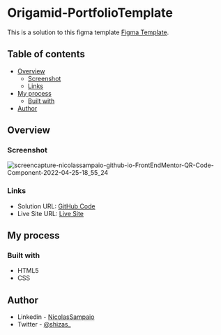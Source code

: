 # Origamid-PortfolioTemplate

This is a solution to this figma template [Figma Template](https://www.figma.com/file/o0DjzLdiY9Lga0ZRqo93hH/projeto-pessoal?node-id=10%3A0).

## Table of contents

- [Overview](#overview)
  - [Screenshot](#screenshot)
  - [Links](#links)
- [My process](#my-process)
  - [Built with](#built-with)
- [Author](#author)

## Overview

### Screenshot

![screencapture-nicolassampaio-github-io-FrontEndMentor-QR-Code-Component-2022-04-25-18_55_24](https://user-images.githubusercontent.com/42179041/165181677-3e14eedf-ea6f-4dd7-9dfb-93da826bf09c.png)

### Links

- Solution URL: [GitHub Code](https://github.com/NicolasSampaio/FrontEndMentor-QR-Code-Component)
- Live Site URL: [Live Site](https://nicolassampaio.github.io/FrontEndMentor-QR-Code-Component/)

## My process

### Built with

- HTML5 
- CSS 

## Author

- Linkedin - [NicolasSampaio](https://www.linkedin.com/in/nicolassampaio/)
- Twitter - [@shizas_](https://twitter.com/shizas_)

